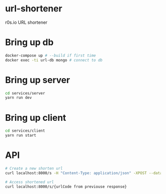# url-shortener
r0s.io URL shortener

# Bring up db
```bash
docker-compose up # --build if first time
docker exec -ti url-db mongo # connect to db
```

# Bring up server
```bash
cd services/server
yarn run dev
```

# Bring up client
```bash
cd services/client
yarn run start
```

# API
```bash
# Create a new shorten url
curl localhost:8000/s -H "Content-Type: application/json" -XPOST --data '{"originalUrl":"https://www.espn.com","shortBaseUrl":"https://r0s.io"}'

# Access shortened url
curl localhost:8000/s/{urlCode from previouse response}
```
